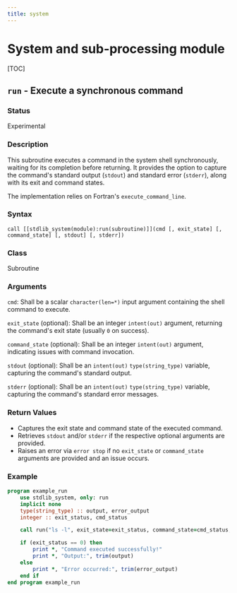 ```yaml
---
title: system
---
```


# System and sub-processing module

[TOC]

## `run` - Execute a synchronous command

### Status

Experimental

### Description

This subroutine executes a command in the system shell synchronously, waiting for its completion before returning. It provides the option to capture the command's standard output (`stdout`) and standard error (`stderr`), along with its exit and command states. 

The implementation relies on Fortran's `execute_command_line`.

### Syntax

`call [[stdlib_system(module):run(subroutine)]](cmd [, exit_state] [, command_state] [, stdout] [, stderr])`

### Class

Subroutine

### Arguments

`cmd`: Shall be a scalar `character(len=*)` input argument containing the shell command to execute.

`exit_state` (optional): Shall be an integer `intent(out)` argument, returning the command's exit state (usually `0` on success).

`command_state` (optional): Shall be an integer `intent(out)` argument, indicating issues with command invocation.

`stdout` (optional): Shall be an `intent(out)` `type(string_type)` variable, capturing the command's standard output.

`stderr` (optional): Shall be an `intent(out)` `type(string_type)` variable, capturing the command's standard error messages.

### Return Values

- Captures the exit state and command state of the executed command.
- Retrieves `stdout` and/or `stderr` if the respective optional arguments are provided.
- Raises an error via `error stop` if no `exit_state` or `command_state` arguments are provided and an issue occurs.

### Example

```fortran
program example_run
    use stdlib_system, only: run
    implicit none
    type(string_type) :: output, error_output
    integer :: exit_status, cmd_status

    call run("ls -l", exit_state=exit_status, command_state=cmd_status, stdout=output, stderr=error_output)

    if (exit_status == 0) then
        print *, "Command executed successfully!"
        print *, "Output:", trim(output)
    else
        print *, "Error occurred:", trim(error_output)
    end if
end program example_run
```
